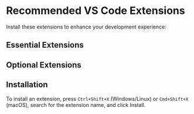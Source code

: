 # Recommended VS Code Extensions

Install these extensions to enhance your development experience:

## Essential Extensions


## Optional Extensions


## Installation

To install an extension, press `Ctrl+Shift+X` (Windows/Linux) or `Cmd+Shift+X` (macOS), search for the extension name, and click Install.
